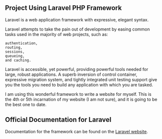 ## Project Using Laravel PHP Framework

Laravel is a web application framework with expressive, elegant syntax.

Laravel attempts to take the pain out of development by easing common tasks used in the majority of web projects, such as:
    
    authentication, 
    routing, 
    sessions, 
    queueing, 
    and caching.

Laravel is accessible, yet powerful, providing powerful tools needed for large, robust applications. A superb inversion of control container, expressive migration system, and tightly integrated unit testing support give you the tools you need to build any application with which you are tasked.

I am using this wonderful framework to write a website for myself.  This is the 4th or 5th incarnation of my website 
(I am not sure), and it is going to be the best one to date.

## Official Documentation for Laravel

Documentation for the framework can be found on the [Laravel website](http://laravel.com/docs).
